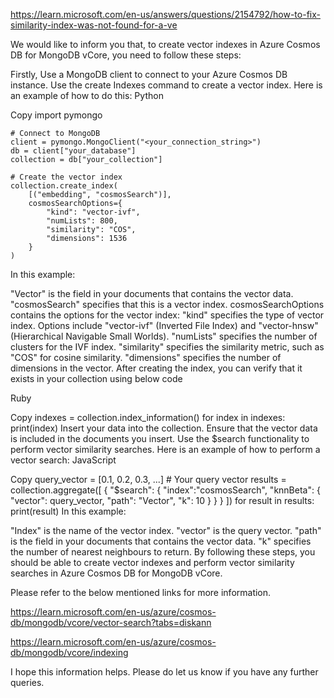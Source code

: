 
https://learn.microsoft.com/en-us/answers/questions/2154792/how-to-fix-similarity-index-was-not-found-for-a-ve

We would like to inform you that, to create vector indexes in Azure Cosmos DB for MongoDB vCore, you need to follow these steps:

Firstly, Use a MongoDB client to connect to your Azure Cosmos DB instance.
Use the create Indexes command to create a vector index. Here is an example of how to do this:
Python

Copy
import pymongo

```
# Connect to MongoDB
client = pymongo.MongoClient("<your_connection_string>")
db = client["your_database"]
collection = db["your_collection"]

# Create the vector index
collection.create_index(
    [("embedding", "cosmosSearch")],
    cosmosSearchOptions={
        "kind": "vector-ivf",
        "numLists": 800,
        "similarity": "COS",
        "dimensions": 1536
    }
)
```


In this example:

"Vector" is the field in your documents that contains the vector data.
"cosmosSearch" specifies that this is a vector index.
cosmosSearchOptions contains the options for the vector index:
"kind" specifies the type of vector index. Options include "vector-ivf" (Inverted File Index) and "vector-hnsw" (Hierarchical Navigable Small Worlds).
"numLists" specifies the number of clusters for the IVF index.
"similarity" specifies the similarity metric, such as "COS" for cosine similarity.
"dimensions" specifies the number of dimensions in the vector.
After creating the index, you can verify that it exists in your collection using below code

Ruby

Copy
indexes = collection.index_information()
for index in indexes:  
    print(index)
Insert your data into the collection. Ensure that the vector data is included in the documents you insert.
Use the $search functionality to perform vector similarity searches. Here is an example of how to perform a vector search:
JavaScript

Copy
query_vector = [0.1, 0.2, 0.3, ...]  # Your query vector
	results = collection.aggregate([
	    {
	        "$search": {
	            "index":"cosmosSearch",
	            "knnBeta": {
	                "vector": query_vector,
	                "path": "Vector",
	                "k": 10
	            }
	        }
	    }
	])
	for result in results:
	    print(result)
In this example:

"Index" is the name of the vector index.
"vector" is the query vector.
"path" is the field in your documents that contains the vector data.
"k" specifies the number of nearest neighbours to return.
By following these steps, you should be able to create vector indexes and perform vector similarity searches in Azure Cosmos DB for MongoDB vCore.

Please refer to the below mentioned links for more information.

https://learn.microsoft.com/en-us/azure/cosmos-db/mongodb/vcore/vector-search?tabs=diskann

https://learn.microsoft.com/en-us/azure/cosmos-db/mongodb/vcore/indexing

I hope this information helps. Please do let us know if you have any further queries.